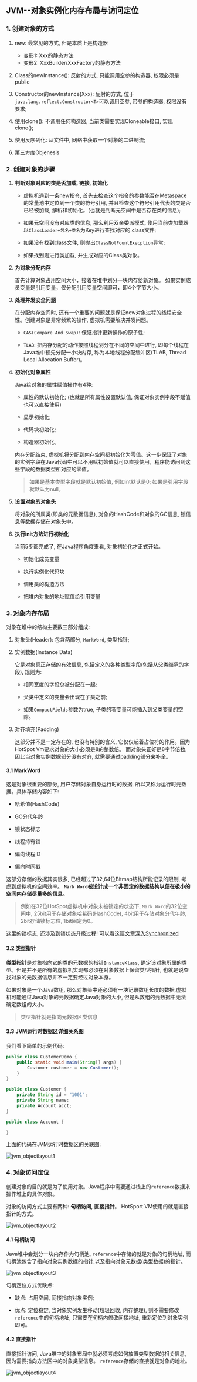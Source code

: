 ## JVM--对象实例化内存布局与访问定位

### 1. 创建对象的方式

1. new: 最常见的方式, 但是本质上是构造器

    - 变形1: Xxx的静态方法
    - 变形2: XxxBuilder/XxxFactory的静态方法


2. Class的newInstance(): 反射的方式, 只能调用空参的构造器, 权限必须是public

3. Constructor的newInstance(Xxx): 反射的方式, 位于`java.lang.reflect.Constructor<T>`可以调用空参, 带参的构造器, 权限没有要求;

4. 使用clone(): 不调用任何构造器, 当前类需要实现Cloneable接口, 实现clone();

5. 使用反序列化: 从文件中, 网络中获取一个对象的二进制流;

6. 第三方库Objenesis

### 2. 创建对象的步骤

1. **判断对象对应的类是否加载, 链接, 初始化**

    - 虚拟机遇到一条new指令, 首先去检查这个指令的参数能否在Metaspace的常量池中定位到一个类的符号引用, 并且检查这个符号引用代表的类是否已经被加载, 解析和初始化。(也就是判断元空间中是否存在类的信息);
    
    - 如果元空间没有对应类的信息, 那么利用双亲委派模式, 使用当前类加载器以`ClassLoader+包名+类名`为Key进行查找对应的.class文件;
    
    - 如果没有找到class文件, 则抛出`ClassNotFountExecption`异常;
    
    - 如果找到则进行类加载, 并生成对应的Class类对象。

2. **为对象分配内存**

    首先计算对象占用空间大小，接着在堆中划分一块内存给新对象。 如果实例成员变量是引用变量，仅分配引用变量空间即可，即4个字节大小。

3. **处理并发安全问题**

    在分配内存空间时, 还有一个重要的问题就是保证new对象过程的线程安全性。创建对象是非常频繁的操作, 虚拟机需要解决并发问题。

    - `CAS(Compare And Swap)`: 保证指针更新操作的原子性;

    - `TLAB`: 把内存分配的动作按照线程划分在不同的空间中进行, 即每个线程在Java堆中预先分配一小块内存, 称为本地线程分配缓冲区(TLAB, Thread Local Allocation Buffer)。

4. **初始化对象属性**

    Java给对象的属性赋值操作有4种:

    - 属性的默认初始化; (也就是所有属性设置默认值, 保证对象实例字段不赋值也可以直接使用)

    - 显示初始化;

    - 代码块初始化;

    - 构造器初始化。

    内存分配结束, 虚拟机将分配到内存空间都初始化为零值。这一步保证了对象的实例字段在Java代码中可以不用赋初始值就可以直接使用，程序能访问到这些字段的数据类型所对应的零值。

    > 如果是基本类型字段就是默认初始值, 例如int默认是0; 如果是引用字段就默认为null。

5. **设置对象的对象头**

    将对象的所属类(即类的元数据信息), 对象的HashCode和对象的GC信息, 锁信息等数据存储在对象头中。

6. **执行init方法进行初始化**

    当前5步都完成了, 在Java程序角度来看, 对象初始化才正式开始。

    - 初始化成员变量

    - 执行实例化代码块

    - 调用类的构造方法

    - 把堆内对象的地址赋值给引用变量

### 3. 对象内存布局

对象在堆中的结构主要数三部分组成:

1. 对象头(Header): 包含两部分, `MarkWord`, 类型指针;

2. 实例数据(Instance Data)

    它是对象真正存储的有效信息, 包括定义的各种类型字段(包括从父类继承的字段), 规则为:

    - 相同宽度的字段总被分配在一起;

    - 父类中定义的变量会出现在子类之前;

    - 如果`CompactFields`参数为true, 子类的窄变量可能插入到父类变量的空隙。

3. 对齐填充(Padding)

    这部分并不是一定存在的, 也没有特别的含义, 它仅仅起着占位符的作用。因为HotSpot Vm要求对象的大小必须是8的整数倍。
    而对象头正好是8字节倍数, 因此当对象实例数据部分没有对齐, 就需要通过padding部分来补全。

#### 3.1 MarkWord

这是对象很重要的部分, 用户存储对象自身运行时的数据, 所以又称为运行时元数据。具体存储内容如下:

- 哈希值(HashCode)

- GC分代年龄

- 锁状态标志

- 线程持有锁

- 偏向线程ID

- 偏向时间戳

这部分存储的数据其实很多, 已经超过了32,64位Bitmap结构所能记录的限制, 考虑到虚拟机的空间效率。 **`Mark Word`被设计成一个非固定的数据结构以便在极小的空间内存储尽量多的信息。**

> 例如在32位HotSpot虚拟机中对象未被锁定的状态下, `Mark Word`的32位空间中, 25bit用于存储对象哈希码(HashCode), 4bit用于存储对象分代年龄, 2bit存储锁标志位, 1bit固定为0。

这里的锁标志, 还涉及到锁状态升级过程! 可以看这篇文章[深入Synchronized](/java_base/concurrent/base/thread_synchronized_deep.md)

#### 3.2 类型指针

**类型指针**是对象指向它的类的元数据的指针`InstanceKlass`, 确定该对象所属的类型。但是并不是所有的虚拟机实现都必须在对象数据上保留类型指针, 也就是说查找对象的元数据信息并不一定要经过对象本身。

如果对象是一个Java数组, 那么对象头中还必须有一块记录数组长度的数据,虚拟机可能通过Java对象的元数据确定Java对象的大小, 但是从数组的元数据中无法确定数组的大小。

> 类型指针就是指向元数据区类信息

#### 3.3 JVM运行时数据区详细关系图

我们看下简单的示例代码:

```java
public class CustomerDemo {
    public static void main(String[] args) {
        Customer customer = new Customer();
    }
}

public class Customer {
    private String id = "1001";
    private String name;
    private Account acct;
}

public class Account {

}
```

上面的代码在JVM运行时数据区的关联图:

![jvm_objectlayout1](/image/jvm_objectlayout1.png)

### 4. 对象访问定位

创建对象的目的就是为了使用对象。Java程序中需要通过栈上的`reference`数据来操作堆上的具体对象。

对象的访问方式主要有两种: **句柄访问**, **直接指针**。 HotSport VM使用的就是直接指针的方式。

![jvm_objectlayout2](/image/jvm_objectlayout2.png)

#### 4.1 句柄访问

Java堆中会划分一块内存作为句柄池, `reference`中存储的就是对象的句柄地址, 而句柄池包含了指向对象实例数据的指针,以及指向对象元数据(类型数据)的指针。

![jvm_objectlayout3](/image/jvm_objectlayout3.png)

句柄定位方式优缺点:

- 缺点: 占用空间, 间接指向对象实例;

- 优点: 定位稳定, 当对象实例发生移动(垃圾回收, 内存整理), 则不需要修改`reference`中的句柄地址, 只需要在句柄内修改间接地址, 重新定位到对象实例即可。

#### 4.2 直接指针

直接指针访问, Java堆中的对象布局中就必须考虑如何放置类型数据的相关信息, 因为需要指向方法区中的对象类型信息。 `reference`存储的直接就是对象的地址。

![jvm_objectlayout4](/image/jvm_objectlayout4.png)





